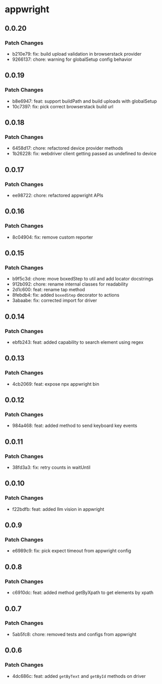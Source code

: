 # appwright

## 0.0.20

### Patch Changes

- b210e79: fix: build upload validation in browserstack provider
- 9266137: chore: warning for globalSetup config behavior

## 0.0.19

### Patch Changes

- b8e6947: feat: support buildPath and build uploads with globalSetup
- 10c7397: fix: pick correct browserstack build url

## 0.0.18

### Patch Changes

- 6458d17: chore: refactored device provider methods
- 1b26228: fix: webdriver client getting passed as undefined to device

## 0.0.17

### Patch Changes

- ee98722: chore: refactored appwright APIs

## 0.0.16

### Patch Changes

- 8c04904: fix: remove custom reporter

## 0.0.15

### Patch Changes

- b9f5c3d: chore: move boxedStep to util and add locator docstrings
- 912b092: chore: rename internal classes for readability
- 2d1c600: feat: rename tap method
- 8febdb4: fix: added `boxedStep` decorator to actions
- 3abaabe: fix: corrected import for driver

## 0.0.14

### Patch Changes

- ebfb243: feat: added capability to search element using regex

## 0.0.13

### Patch Changes

- 4cb2069: feat: expose npx appwright bin

## 0.0.12

### Patch Changes

- 984a468: feat: added method to send keyboard key events

## 0.0.11

### Patch Changes

- 38fd3a3: fix: retry counts in waitUntil

## 0.0.10

### Patch Changes

- f22bdfb: feat: added llm vision in appwright

## 0.0.9

### Patch Changes

- e6989c9: fix: pick expect timeout from appwright config

## 0.0.8

### Patch Changes

- c6910dc: feat: added method getByXpath to get elements by xpath

## 0.0.7

### Patch Changes

- 5ab5fc8: chore: removed tests and configs from appwright

## 0.0.6

### Patch Changes

- 4dc686c: feat: added `getByText` and `getById` methods on driver
